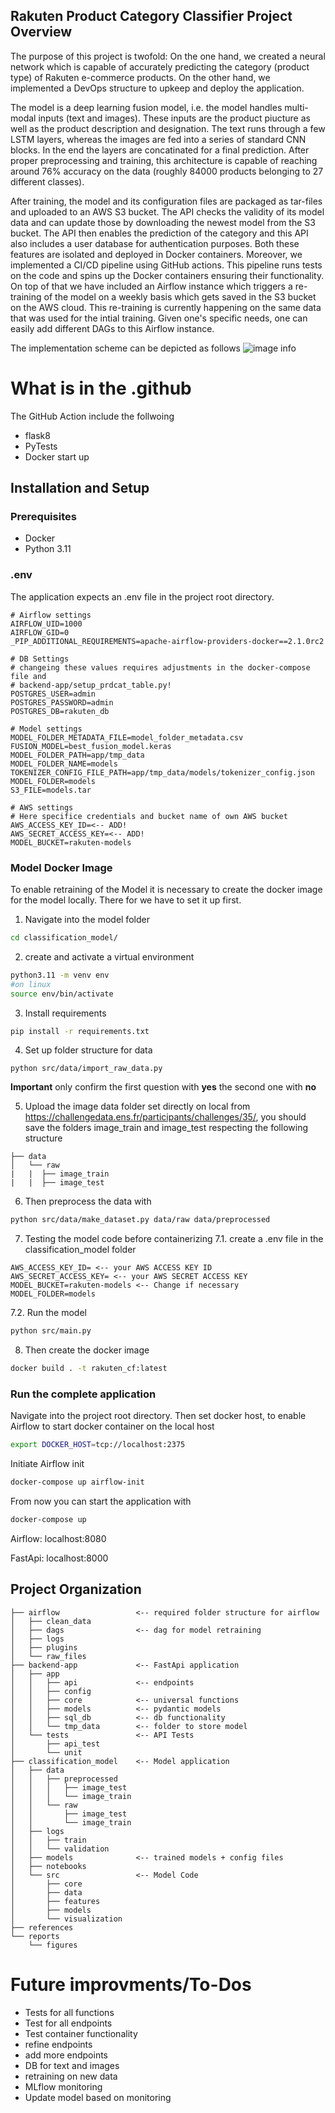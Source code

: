 Rakuten Product Category Classifier
Project Overview
--------------

The purpose of this project is twofold: On the one hand, we created a neural network which is capable of accurately predicting the category (product type) of Rakuten e-commerce products. On the other hand, we implemented a DevOps structure to upkeep and deploy the application.

The model is a deep learning fusion model, i.e. the model handles multi-modal inputs (text and images). These inputs are the product piucture as well as the product description and designation. The text runs through a few LSTM layers, whereas the images are fed into a series of standard CNN blocks. In the end the layers are concatinated for a final prediction. After proper preprocessing and training, this architecture is capable of reaching around 76% accuracy on the data (roughly 84000 products belonging to 27 different classes).

After training, the model and its configuration files are packaged as tar-files and uploaded to an AWS S3 bucket. The API checks the validity of its model data and can update those by downloading the newest model from the S3 bucket. The API then enables the prediction of the category and this API also includes a user database for authentication purposes. Both these features are isolated and deployed in Docker containers. Moreover, we implemented a CI/CD pipeline using GitHub actions. This pipeline runs tests on the code and spins up the Docker containers ensuring their functionality. On top of that we have included an Airflow instance which triggers a re-training of the model on a weekly basis which gets saved in the S3 bucket on the AWS cloud. This re-training is currently happening on the same data that was used for the intial training. Given one's specific needs, one can easily add different DAGs to this Airflow instance.

The implementation scheme can be depicted as follows
![image info](./implementation_scheme.drawio.png)
# What is in the .github
The GitHub Action include the follwoing 
- flask8
- PyTests
- Docker start up

## Installation and Setup
### Prerequisites
- Docker
- Python 3.11
### .env
The application expects  an .env file in the project root directory.
```.env
# Airflow settings
AIRFLOW_UID=1000
AIRFLOW_GID=0
_PIP_ADDITIONAL_REQUIREMENTS=apache-airflow-providers-docker==2.1.0rc2

# DB Settings
# changeing these values requires adjustments in the docker-compose file and
# backend-app/setup_prdcat_table.py!
POSTGRES_USER=admin 
POSTGRES_PASSWORD=admin 
POSTGRES_DB=rakuten_db

# Model settings
MODEL_FOLDER_METADATA_FILE=model_folder_metadata.csv
FUSION_MODEL=best_fusion_model.keras
MODEL_FOLDER_PATH=app/tmp_data
MODEL_FOLDER_NAME=models
TOKENIZER_CONFIG_FILE_PATH=app/tmp_data/models/tokenizer_config.json
MODEL_FOLDER=models
S3_FILE=models.tar

# AWS settings
# Here specifice credentials and bucket name of own AWS bucket 
AWS_ACCESS_KEY_ID=<-- ADD! 
AWS_SECRET_ACCESS_KEY=<-- ADD!
MODEL_BUCKET=rakuten-models
```
### Model Docker Image
To enable retraining of the Model it is necessary to create the docker image for the model locally.
There for we have to set it up first.
1. Navigate into the model folder
```bash
cd classification_model/
```
2. create and activate a virtual environment 
``` bash
python3.11 -m venv env
#on linux
source env/bin/activate
```
3. Install requirements
``` bash
pip install -r requirements.txt 
```
4. Set up folder structure for data
```
python src/data/import_raw_data.py
```
**Important** only confirm the first question with **yes** the second one with **no**

5. Upload the image data folder set directly on local from https://challengedata.ens.fr/participants/challenges/35/, you should save the folders image_train and image_test respecting the following structure
```
├── data
│   └── raw           
|   |  ├── image_train 
|   |  ├── image_test 
```
6. Then preprocess the data with 
``` bash
python src/data/make_dataset.py data/raw data/preprocessed 
```

7. Testing the model code before containerizing
7.1. create a .env file in the classification_model folder
```.env
AWS_ACCESS_KEY_ID= <-- your AWS ACCESS KEY ID 
AWS_SECRET_ACCESS_KEY= <-- your AWS SECRET ACCESS KEY
MODEL_BUCKET=rakuten-models <-- Change if necessary 
MODEL_FOLDER=models
```
7.2. Run the model
```bash
python src/main.py
```
8. Then create the docker image
```bash
docker build . -t rakuten_cf:latest
```

### Run the complete application 
Navigate into the project root directory.
Then set docker host, to enable Airflow to start docker container on the local host
```bash
export DOCKER_HOST=tcp://localhost:2375
```
Initiate Airflow init
```bash
docker-compose up airflow-init
```
From now you can start the application with
```bash
docker-compose up
```
Airflow: localhost:8080

FastApi: localhost:8000

Project Organization
------------
    ├── airflow                 <-- required folder structure for airflow
    │   ├── clean_data
    │   ├── dags                <-- dag for model retraining 
    │   ├── logs
    │   ├── plugins
    │   └── raw_files
    ├── backend-app             <-- FastApi application
    │   ├── app
    │   │   ├── api             <-- endpoints
    │   │   ├── config
    │   │   ├── core            <-- universal functions
    │   │   ├── models          <-- pydantic models
    │   │   ├── sql_db          <-- db functionality
    │   │   └── tmp_data        <-- folder to store model
    │   └── tests               <-- API Tests
    │       ├── api_test
    │       └── unit
    ├── classification_model    <-- Model application
    │   ├── data
    │   │   ├── preprocessed
    │   │   │   ├── image_test
    │   │   │   └── image_train
    │   │   └── raw
    │   │       ├── image_test
    │   │       └── image_train
    │   ├── logs
    │   │   ├── train
    │   │   └── validation
    │   ├── models              <-- trained models + config files
    │   ├── notebooks
    │   └── src                 <-- Model Code
    │       ├── core
    │       ├── data
    │       ├── features
    │       ├── models
    │       └── visualization
    ├── references
    └── reports
        └── figures

# Future improvments/To-Dos
- Tests for all functions
- Test for all endpoints
- Test container functionality
- refine endpoints
- add more endpoints
- DB for text and images
- retraining on new data
- MLflow monitoring
- Update model based on monitoring
 
